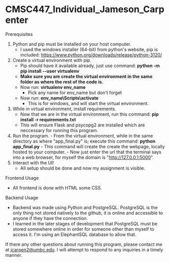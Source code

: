 # CMSC447_Individual_Jameson_Carpenter
Prerequisites
  1. Python and pip must be installed on your host computer.
      - I used the windows installer (64-bit) from python's website, pip is included: https://www.python.org/downloads/release/python-3120/
  2. Create a virtual environment with pip.
     - Pip should have it available already, just use command: **python -m pip install --user virtualenv**
      - **Make sure you are create the virtual environment in the same folder as where the rest of the code is.**
     - Now run: **virtualenv env_name**
        - Pick any name for env_name but don't forget
     - Now run: **env_name\Scripts\activate**
        - This is for windows, and will start the virtual environment.
  3. While in virtual environment, install requirements.
     - Now that we are in the virtual environment, run this command: **pip install -r requirements.txt**
      - This will ensure Flask and psycopg2 are installed which are neccessary for running this program.
  4. Run the program.
    - From the virtual environment, while in the same directory as where "app_final.py" is; execute this command: **python app_final.py**
    - This command will create the create the webpage, locally hosted to your computer.
    - Now just enter the url that the terminal says into a web browser, for myself the domain is "http://127.0.0.1:5000".
  5. Interact with the UI!
     - All setup should be done and now my assignment is visible.

Frontend Usage
  - All frontend is done with HTML some CSS.

Backend Usage
  - Backend was made using Python and PostgreSQL. PostgreSQL is the only thing not stored natively to the github, it is online and accessible to anyone if they have the connection.
  - I learned in the later stages of development that PostgreSQL must be stored somewhere online in order for someone other than myself to access it. I'm using an ElephantSQL database to allow that.

If there any other questions about running this program, please contact me at jcarpen2@umbc.edu. I will attempt to respond to any inquiries in a timely manner.
